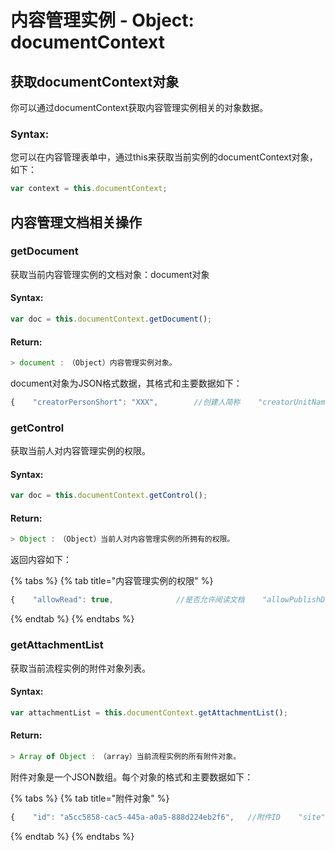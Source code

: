 # 内容管理实例 - Object: documentContext

## 获取documentContext对象

你可以通过documentContext获取内容管理实例相关的对象数据。

### Syntax:

您可以在内容管理表单中，通过this来获取当前实例的documentContext对象，如下：

```javascript
var context = this.documentContext;
```

## 内容管理文档相关操作

### getDocument

获取当前内容管理实例的文档对象：document对象

#### Syntax:

```javascript
var doc = this.documentContext.getDocument();
```

#### Return:

```javascript
> document :　（Object）内容管理实例对象。
```

document对象为JSON格式数据，其格式和主要数据如下：

```javascript
{    "creatorPersonShort": "XXX",        //创建人简称    "creatorUnitNameShort": "开发部",   //创建人组织    "creatorTopUnitNameShort": "浙江兰德纵横",  //创建人所在的顶层    "id": "3359aedd-c2d8-4d8c-b8b0-02507da1b3f4",   //文档ID    "summary": "",                                  //文档摘要    "title": "航天科工外部董事调研组到培训中心调研",//文档标题    "documentType": "信息",                         //文档类型    "appId": "c295f34c-9ce1-4122-b795-820267e32b68",    //栏目的ID    "appName": "通知公告",                              //栏目名称    "categoryId": "33fb19f0-0670-464d-875c-32fb86148f7a",//分类ID    "categoryName": "通知公告",                         //分类名称    "categoryAlias": "通知公告-通知公告",               //分类别名    "form": "dddefed4-4411-4e4e-b982-cdd4cd083443",     //表单ID    "formName": "通知公告编辑表单",                     //表单名称    "readFormId": "d6f1f596-fcb7-4a87-baaf-7f6cdafe3cec",   //阅读表单ID    "readFormName": "通知公告阅读表单",                     //阅读表单名称    "creatorPerson": "李义@liyi@P",                     //创建人    "creatorIdentity": "李义@469d1601-c4a5-46ae-b7bf-4da9af07b6fa@I",   //创建人身份    "creatorUnitName": "浙江兰德纵横@a706f5f0-4a3b-4785-8e1d-0a944bfad4eb@U",   //创建人组织全称    "creatorTopUnitName": "浙江兰德纵横@a706f5f0-4a3b-4785-8e1d-0a944bfad4eb@U",//创建人顶层组织全称    "docStatus": "published",                           //文档状态    "publishTime": "2018-01-04 14:17:16",               //发布时间    "readPersonList": [                                 //可读人员列表        "李义@liyi@P",        "所有人"    ],    "readUnitList": [],                                 //可读组织列表    "readGroupList": [],                                //可读群组列表    "authorPersonList": [                               //可编辑人员列表        "李义@liyi@P"    ],    "authorUnitList": [],                               //可编辑组织列表    "authorGroupList": [],                              //可编辑群组列表    "managerList": [                                    //管理者列表        "李义@liyi@P"    ],    "pictureList": []                                   //图片列表}
```

### getControl

获取当前人对内容管理实例的权限。

#### Syntax:

```javascript
var doc = this.documentContext.getControl();
```

#### Return:

```javascript
> Object :　（Object）当前人对内容管理实例的所拥有的权限。
```

返回内容如下：

{% tabs %}
{% tab title="内容管理实例的权限" %}
```javascript
{    "allowRead": true,              //是否允许阅读文档    "allowPublishDocument": true,   //是否允许发布文档    "allowSave": true,              //是否允许保存文档    "allowPopularDocument": true,   //是否允许设置为热点    "allowEditDocument": true,      //是否允许编辑文档    "allowDeleteDocument": true     //是否允许删除文档}
```
{% endtab %}
{% endtabs %}

### getAttachmentList

获取当前流程实例的附件对象列表。

#### Syntax:

```javascript
var attachmentList = this.documentContext.getAttachmentList();
```

#### Return:

```javascript
> Array of Object :　（array）当前流程实例的所有附件对象。
```

附件对象是一个JSON数组。每个对象的格式和主要数据如下：

{% tabs %}
{% tab title="附件对象" %}
```javascript
{    "id": "a5cc5858-cac5-445a-a0a5-888d224eb2f6",   //附件ID    "site": "attachment",                           //附件存储位置（一般用于区分附件在哪个表单元素中显示）    "name": "13145352_115454884000_2.jpg",          //附件名称    "appId": "c295f34c-9ce1-4122-b795-820267e32b68",  //栏目ID    "categoryId": "33fb19f0-0670-464d-875c-32fb86148f7a",  //分类ID    "documentId": "ca74cbef-2a7f-401a-80e3-577ac9839348",  //文档ID    "creatorUid": "XX@huqi@P",                      //附件上传人    "extension": "jpg",    "length": 364507,                               //附件大小},
```
{% endtab %}
{% endtabs %}

